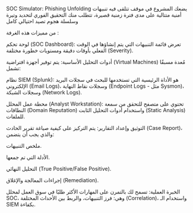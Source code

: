 SOC Simulator: Phishing Unfolding 
يضعك المشروع في موقف تتلقى فيه تنبيهات أمنية متتالية على مدى فترة زمنية قصيرة، تتطلب منك التحقيق الفوري لتحديد وتيرة وسلسلة هجوم تصيد احتيالي كامل

من مميزات هذه الغرفة :

لوحة تحكم (SOC Dashboard): تعرض قائمة التنبيهات التي يتم إنشاؤها في الوقت الفعلي بأوقات دقيقة ومستويات خطورة مختلفة (Severity).

أدوات التحليل الأساسية: يتم توفير أجهزة افتراضية (Virtual Machines) مُعدة مسبقًا تشمل:

نظام SIEM (Splunk): هو الأداة الرئيسية التي تستخدمها للبحث في سجلات البريد الإلكتروني (Email Logs)، وسجلات نقاط النهاية (Endpoint Logs - مثل Sysmon)، وسجلات الشبكة (Network Logs).

محطة عمل المحلل (Analyst Workstation): تحتوي على متصفح للتحقق من سمعة النطاقات (Domain Reputation) واستخدام أدوات التحليل الثابت (Static Analysis) للملفات.

التوثيق وإعداد التقارير: يتم التركيز على كيفية صياغة تقرير الحادث (Case Report)، والذي يجب أن يتضمن:

ملخص التنبيهات.

الأدلة التي تم جمعها.

التحليل النهائي (True Positive/False Positive).

إجراءات المعالجة والإغلاق (Remediation).

الخبرة العملية: تسمح لك بالتمرن على المهارات الأكثر طلبًا في سوق العمل لمحلل SOC، وهي: فرز التنبيهات، والربط بين الأحداث المختلفة (Correlation)، واستخدام الـ SIEM بكفاءة.
